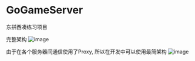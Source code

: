 # GoGameServer
东拼西凑练习项目


完整架构
![image](https://github.com/yicaoyimuys/GoGameServer/blob/master/server.png)


由于在各个服务器间通信使用了Proxy, 所以在开发中可以使用最简架构
![image](https://github.com/yicaoyimuys/GoGameServer/blob/master/local.png)
